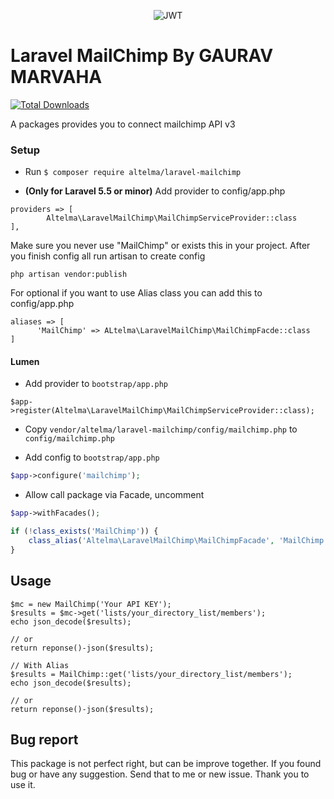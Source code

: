 <p align="center">
<img src="https://images.ctfassets.net/3g7s03pwyjhz/2IzXOYWCE0GGMMMcGaQGUa/417075681409c9f43a359a999498c71b/bigcartel_headerx2.png?w=998&fm=webp" alt="JWT">
</p>

# Laravel MailChimp By GAURAV MARVAHA
[![Total Downloads](https://poser.pugx.org/ALTELMA/laravel-mailchimp/d/total.svg)](https://packagist.org/packages/altelma/laravel-mailchimp)

A packages provides you to connect mailchimp API v3

### Setup
- Run `$ composer require altelma/laravel-mailchimp`

- **(Only for Laravel 5.5 or minor)** Add provider to config/app.php

```
providers => [
        Altelma\LaravelMailChimp\MailChimpServiceProvider::class  
],
```
Make sure you never use "MailChimp" or exists this in your project.
After you finish config all run artisan to create config

```
php artisan vendor:publish
```

For optional if you want to use Alias class you can add this to config/app.php
```
aliases => [
      'MailChimp' => ALtelma\LaravelMailChimp\MailChimpFacde::class
]

```
#### Lumen

- Add provider to `bootstrap/app.php`

```
$app->register(Altelma\LaravelMailChimp\MailChimpServiceProvider::class);

```
- Copy `vendor/altelma/laravel-mailchimp/config/mailchimp.php` to `config/mailchimp.php`

- Add config to `bootstrap/app.php`

```php
$app->configure('mailchimp');
```
- Allow call package via Facade, uncomment
```php
$app->withFacades();

if (!class_exists('MailChimp')) {
    class_alias('Altelma\LaravelMailChimp\MailChimpFacade', 'MailChimp');
}
```

## Usage
```
$mc = new MailChimp('Your API KEY');
$results = $mc->get('lists/your_directory_list/members');
echo json_decode($results);

// or
return reponse()-json($results);

// With Alias
$results = MailChimp::get('lists/your_directory_list/members');
echo json_decode($results);

// or
return reponse()-json($results);

```


## Bug report
This package is not perfect right, but can be improve together. If you found bug or have any suggestion.
Send that to me or new issue. Thank you to use it.
